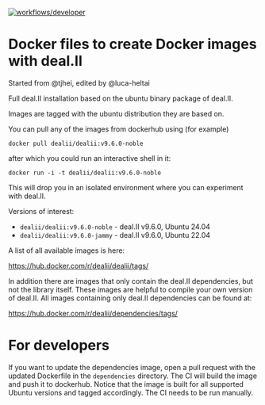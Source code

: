 [![workflows/developer](https://github.com/dealii/docker-files/actions/workflows/developer.yml/badge.svg?branch=master)](https://github.com/dealii/docker-files/actions/workflows/developer.yml?query=branch%3Amaster)

# Docker files to create Docker images with deal.II

Started from @tjhei, edited by @luca-heltai

Full deal.II installation based on the ubuntu binary package of deal.II.

Images are tagged with the ubuntu distribution they are based on.

You can pull any of the images from dockerhub using (for example)

    docker pull dealii/dealii:v9.6.0-noble

after which you could run an interactive shell in it:

    docker run -i -t dealii/dealii:v9.6.0-noble

This will drop you in an isolated environment where you can experiment with deal.II.

Versions of interest:

- ``dealii/dealii:v9.6.0-noble`` - deal.II v9.6.0, Ubuntu 24.04
- ``dealii/dealii:v9.6.0-jammy`` - deal.II v9.6.0, Ubuntu 22.04

A list of all available images is here:

<https://hub.docker.com/r/dealii/dealii/tags/>

In addition there are images that only contain the deal.II dependencies, but
not the library itself. These images are helpful to compile your own version
of deal.II. All images containing only deal.II dependencies can be found at:

<https://hub.docker.com/r/dealii/dependencies/tags/>

# For developers

If you want to update the dependencies image, open a pull request with the
updated Dockerfile in the `dependencies` directory. The CI will build the image
and push it to dockerhub. Notice that the image is built for all supported
Ubuntu versions and tagged accordingly. The CI needs to be run manually.
